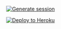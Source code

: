 [![Generate session](https://repl.it/badge/github/zainarbani/gensession)](https://repl.it/github/zainarbani/gensession)

<p align="left"><a href="https://heroku.com/deploy?template=https://github.com/zainarbani/station/tree/one4u"> <img src="https://www.herokucdn.com/deploy/button.svg" alt="Deploy to Heroku" /></a></p>
